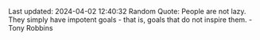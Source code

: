 Last updated: 2024-04-02 12:40:32
Random Quote: People are not lazy. They simply have impotent goals - that is, goals that do not inspire them. - Tony Robbins